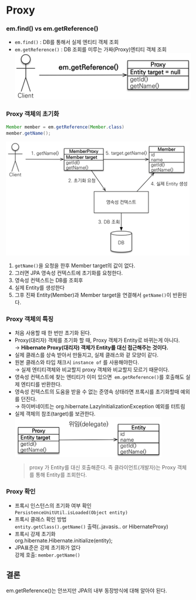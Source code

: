 # Proxy

### em.find() vs em.getReference()
- `em.find()` : DB를 통해서 실제 엔티티 객체 조회
- `em.getReference()` : DB 조회를 미루는 가짜(Proxy)엔티티 객체 조회 
  <img width=500px src=./img/em-get-reference.png>

### Proxy 객체의 초기화
```java
Member member = em.getReference(Member.class)
member.getName();
```
<img width=500px src=./img/proxy-object-reset.png>

1. `getName()`을 요청을 한후 Member target의 값이 없다.
2. 그러면 JPA 영속성 컨텍스트에 초기화를 요청한다.
3. 영속성 컨텍스트는 DB를 조회후 
4. 실제 Entity를 생성한다
5. 그후 진짜 Entity(Member)과 Member target을 연결해서 `getName()`이 반환된다.

### Proxy 객체의 특징
- 처음 사용할 때 한 번만 초기화 된다.
- Proxy(대리자) 객체를 초기화 할 때, Proxy 객체가 Entity로 바뀌는게 아니다.  
  &rarr; **Hibernate Proxy(대리자) 객체가 Entity를 대신 접근해주는 것이다.**
- 실제 클래스를 상속 받아서 만들지고, 실제 클래스와 겉 모양이 같다.
- 원본 클래스와 타입 채크시 `instance of` 를 사용해야한다.  
  &rarr; 실제 엔티티객체와 비교할지 proxy 객체와 비교할지 모르기 때문이다.
- 영속성 컨텍스트에 찾는 엔티티가 이미 있으면` em.getReference()`를 호출해도 실제 엔티티를 반환한다.
- 영속성 컨텍스트의 도움을 받을 수 없는 준영속 상태라면 프록시를 초기화할때 예외를 던진다.  
  &rarr; 하이버네이트는 org.hibernate.LazyInitializationException 예외를 터트림
- 실제 객체의 참조(target)를 보관한다.  
  <img width=400px src=./img/proxy-delegate.png>  
    > proxy 가 Entity를 대신 호출해준다. 즉 클라이언트(개발자)는 Proxy 객체를 통해 Entity를 조회한다.

### Proxy 확인
- 프록시 인스턴스의 초기화 여부 확인  
  `PersistenceUnitUtil.isLoaded(Object entity)`
- 프록시 클래스 확인 방법  
  `entity.getClass().getName()` 출력(..javasis.. or HibernateProxy)
- 프록시 강제 초기화  
  org.hibernate.Hibernate.initialize(entity);
- JPA표준은 강제 초기화가 없다  
  강제 호출: `member.getName()`

## 결론
em.getReference()는 안쓰지만 JPA의 내부 동장방식에 대해 알아야 된다.